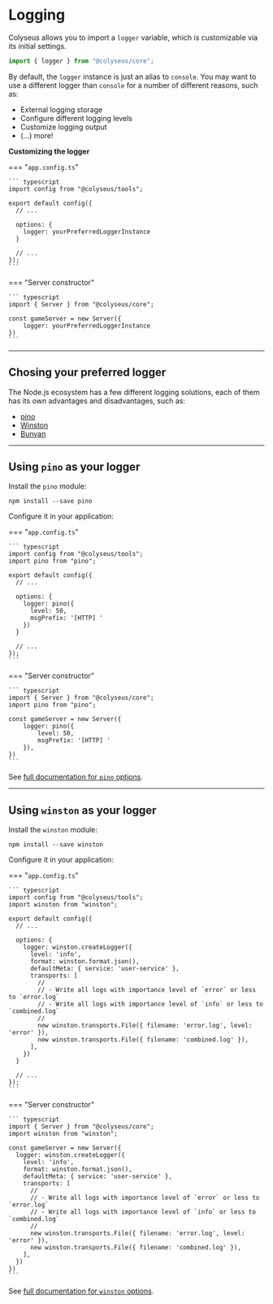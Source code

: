 # Logging

Colyseus allows you to import a `logger` variable, which is customizable via its
initial settings.

```typescript
import { logger } from "@colyseus/core";
```

By default, the `logger` instance is just an alias to `console`. You may want to
use a different logger than `console` for a number of different reasons, such
as:

- External logging storage
- Configure different logging levels
- Customize logging output
- (...) more!

**Customizing the logger**

=== "`app.config.ts`"

    ``` typescript
    import config from "@colyseus/tools";

    export default config({
      // ...

      options: {
        logger: yourPreferredLoggerInstance
      }

      // ...
    });
    ```

=== "Server constructor"

    ``` typescript
    import { Server } from "@colyseus/core";

    const gameServer = new Server({
        logger: yourPreferredLoggerInstance
    })
    ```

---

## Chosing your preferred logger

The Node.js ecosystem has a few different logging solutions, each of them has its own advantages and disadvantages, such as:

- [pino](https://www.npmjs.com/package/pino)
- [Winston](https://www.npmjs.com/package/winston)
- [Bunyan](https://www.npmjs.com/package/bunyan)

---

## Using `pino` as your logger

Install the `pino` module:

```
npm install --save pino
```

Configure it in your application:

=== "`app.config.ts`"

    ``` typescript
    import config from "@colyseus/tools";
    import pino from "pino";

    export default config({
      // ...

      options: {
        logger: pino({
          level: 50,
          msgPrefix: '[HTTP] '
        })
      }

      // ...
    });
    ```

=== "Server constructor"

    ``` typescript
    import { Server } from "@colyseus/core";
    import pino from "pino";

    const gameServer = new Server({
        logger: pino({
            level: 50,
            msgPrefix: '[HTTP] '
        }),
    })
    ```

See [full documentation for `pino` options](https://github.com/pinojs/pino/blob/HEAD/docs/api.md).

---

## Using `winston` as your logger

Install the `winston` module:

```
npm install --save winston
```

Configure it in your application:

=== "`app.config.ts`"

    ``` typescript
    import config from "@colyseus/tools";
    import winston from "winston";

    export default config({
      // ...

      options: {
        logger: winston.createLogger({
          level: 'info',
          format: winston.format.json(),
          defaultMeta: { service: 'user-service' },
          transports: [
            //
            // - Write all logs with importance level of `error` or less to `error.log`
            // - Write all logs with importance level of `info` or less to `combined.log`
            //
            new winston.transports.File({ filename: 'error.log', level: 'error' }),
            new winston.transports.File({ filename: 'combined.log' }),
          ],
        })
      }

      // ...
    });
    ```

=== "Server constructor"

    ``` typescript
    import { Server } from "@colyseus/core";
    import winston from "winston";

    const gameServer = new Server({
      logger: winston.createLogger({
        level: 'info',
        format: winston.format.json(),
        defaultMeta: { service: 'user-service' },
        transports: [
          //
          // - Write all logs with importance level of `error` or less to `error.log`
          // - Write all logs with importance level of `info` or less to `combined.log`
          //
          new winston.transports.File({ filename: 'error.log', level: 'error' }),
          new winston.transports.File({ filename: 'combined.log' }),
        ],
      })
    })
    ```

See [full documentation for `winston` options](https://github.com/winstonjs/winston#table-of-contents).
